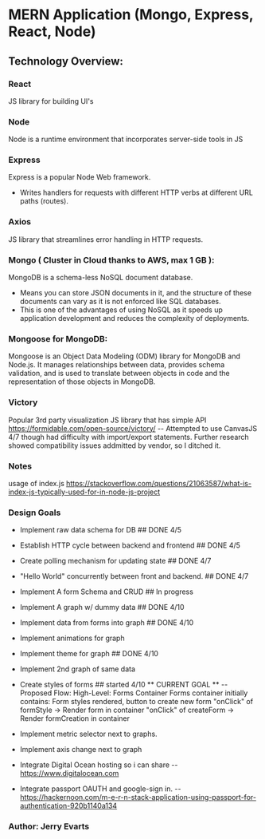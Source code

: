 # MERN Application (Mongo, Express, React, Node)

## Technology Overview:

### React
JS library for building UI's

### Node
Node is a runtime environment that incorporates server-side tools in JS

### Express
Express is a popular Node Web framework.  
- Writes handlers for requests with different HTTP verbs at different URL paths (routes).

### Axios
JS library that streamlines error handling in HTTP requests.

### Mongo ( Cluster in Cloud thanks to AWS, max 1 GB ):
MongoDB is a schema-less NoSQL document database.
- Means you can store JSON documents in it, and the structure of these documents can vary as it is not enforced like SQL databases. 
- This is one of the advantages of using NoSQL as it speeds up application development and reduces the complexity of deployments.

### Mongoose for MongoDB:
Mongoose is an Object Data Modeling (ODM) library for MongoDB and Node.js. It manages relationships between data, provides schema validation, and is used to translate between objects in code and the representation of those objects in MongoDB.

### Victory
Popular 3rd party visualization JS library that has simple API
https://formidable.com/open-source/victory/
-- Attempted to use CanvasJS 4/7 though had difficulty with import/export statements.  Further research showed compatibility issues addmitted by vendor, so I ditched it.


### Notes
usage of index.js
https://stackoverflow.com/questions/21063587/what-is-index-js-typically-used-for-in-node-js-project

### Design Goals
- Implement raw data schema for DB ## DONE 4/5 
- Establish HTTP cycle between backend and frontend ## DONE 4/5
- Create polling mechanism for updating state ## DONE 4/7 
- "Hello World" concurrently between front and backend. ## DONE 4/7
- Implement A form Schema and CRUD ## In progress
- Implement A graph w/ dummy data ## DONE 4/10
- Implement data from forms into graph ## DONE 4/10
- Implement animations for graph
- Implement theme for graph ## DONE 4/10
- Implement 2nd graph of same data
- Create styles of forms ## started 4/10 ** CURRENT GOAL **
-- Proposed Flow: 
     High-Level: Forms Container
     Forms container initially contains: Form styles rendered, button to create new form
     "onClick" of formStyle -> Render form in container
     "onClick" of createForm -> Render formCreation in container

- Implement metric selector next to graphs.
- Implement axis change next to graph
- Integrate Digital Ocean hosting so i can share
-- https://www.digitalocean.com
- Integrate passport OAUTH and google-sign in.
-- https://hackernoon.com/m-e-r-n-stack-application-using-passport-for-authentication-920b1140a134



### Author: Jerry Evarts
